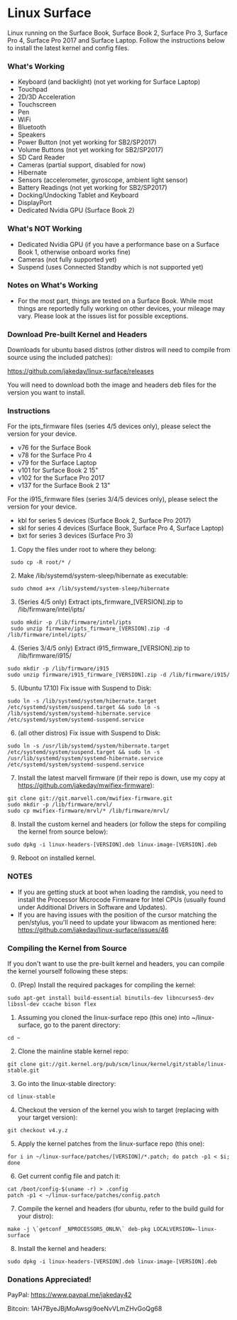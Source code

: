# Linux Surface

Linux running on the Surface Book, Surface Book 2, Surface Pro 3, Surface Pro 4, Surface Pro 2017 and Surface Laptop. Follow the instructions below to install the latest kernel and config files.


### What's Working

* Keyboard (and backlight) (not yet working for Surface Laptop)
* Touchpad
* 2D/3D Acceleration
* Touchscreen
* Pen
* WiFi
* Bluetooth
* Speakers
* Power Button (not yet working for SB2/SP2017)
* Volume Buttons (not yet working for SB2/SP2017)
* SD Card Reader
* Cameras (partial support, disabled for now)
* Hibernate
* Sensors (accelerometer, gyroscope, ambient light sensor)
* Battery Readings (not yet working for SB2/SP2017)
* Docking/Undocking Tablet and Keyboard
* DisplayPort
* Dedicated Nvidia GPU (Surface Book 2)

### What's NOT Working

* Dedicated Nvidia GPU (if you have a performance base on a Surface Book 1, otherwise onboard works fine)
* Cameras (not fully supported yet)
* Suspend (uses Connected Standby which is not supported yet)

### Notes on What's Working
* For the most part, things are tested on a Surface Book. While most things are reportedly fully working on other devices, your mileage may vary. Please look at the issues list for possible exceptions.

### Download Pre-built Kernel and Headers

Downloads for ubuntu based distros (other distros will need to compile from source using the included patches):

https://github.com/jakeday/linux-surface/releases

You will need to download both the image and headers deb files for the version you want to install.

### Instructions

For the ipts_firmware files (series 4/5 devices only), please select the version for your device.
* v76 for the Surface Book
* v78 for the Surface Pro 4
* v79 for the Surface Laptop
* v101 for Surface Book 2 15"
* v102 for the Surface Pro 2017
* v137 for the Surface Book 2 13"

For the i915_firmware files (series 3/4/5 devices only), please select the version for your device.
* kbl for series 5 devices (Surface Book 2, Surface Pro 2017)
* skl for series 4 devices (Surface Book, Surface Pro 4, Surface Laptop)
* bxt for series 3 devices (Surface Pro 3)


1. Copy the files under root to where they belong:
  ```
   sudo cp -R root/* /
  ```
2. Make /lib/systemd/system-sleep/hibernate as executable:
  ```
   sudo chmod a+x /lib/systemd/system-sleep/hibernate
  ```
3. (Series 4/5 only) Extract ipts_firmware_[VERSION].zip to /lib/firmware/intel/ipts/
  ```
   sudo mkdir -p /lib/firmware/intel/ipts
   sudo unzip firmware/ipts_firmware_[VERSION].zip -d /lib/firmware/intel/ipts/
  ```
4. (Series 3/4/5 only) Extract i915_firmware_[VERSION].zip to /lib/firmware/i915/
  ```
  sudo mkdir -p /lib/firmware/i915
  sudo unzip firmware/i915_firmware_[VERSION].zip -d /lib/firmware/i915/
  ```
5. (Ubuntu 17.10) Fix issue with Suspend to Disk:
  ```
  sudo ln -s /lib/systemd/system/hibernate.target /etc/systemd/system/suspend.target && sudo ln -s /lib/systemd/system/systemd-hibernate.service /etc/systemd/system/systemd-suspend.service
  ```
6. (all other distros) Fix issue with Suspend to Disk:
  ```
  sudo ln -s /usr/lib/systemd/system/hibernate.target /etc/systemd/system/suspend.target && sudo ln -s /usr/lib/systemd/system/systemd-hibernate.service /etc/systemd/system/systemd-suspend.service
  ```
7. Install the latest marvell firmware (if their repo is down, use my copy at https://github.com/jakeday/mwifiex-firmware):
  ```
  git clone git://git.marvell.com/mwifiex-firmware.git
  sudo mkdir -p /lib/firmware/mrvl/
  sudo cp mwifiex-firmware/mrvl/* /lib/firmware/mrvl/
  ```
8. Install the custom kernel and headers (or follow the steps for compiling the kernel from source below):
  ```
  sudo dpkg -i linux-headers-[VERSION].deb linux-image-[VERSION].deb
  ```
9. Reboot on installed kernel.

### NOTES

* If you are getting stuck at boot when loading the ramdisk, you need to install the Processor Microcode Firmware for Intel CPUs (usually found under Additional Drivers in Software and Updates).
* If you are having issues with the position of the cursor matching the pen/stylus, you'll need to update your libwacom as mentioned here: https://github.com/jakeday/linux-surface/issues/46

### Compiling the Kernel from Source

If you don't want to use the pre-built kernel and headers, you can compile the kernel yourself following these steps:


0. (Prep) Install the required packages for compiling the kernel:
  ```
  sudo apt-get install build-essential binutils-dev libncurses5-dev libssl-dev ccache bison flex
  ```
1. Assuming you cloned the linux-surface repo (this one) into ~/linux-surface, go to the parent directory:
  ```
  cd ~
  ```
2. Clone the mainline stable kernel repo:
  ```
  git clone git://git.kernel.org/pub/scm/linux/kernel/git/stable/linux-stable.git
  ```
3. Go into the linux-stable directory:
  ```
  cd linux-stable
  ```
4. Checkout the version of the kernel you wish to target (replacing with your target version):
  ```
  git checkout v4.y.z
  ```
5. Apply the kernel patches from the linux-surface repo (this one):
  ```
  for i in ~/linux-surface/patches/[VERSION]/*.patch; do patch -p1 < $i; done
  ```
6. Get current config file and patch it:
  ```
  cat /boot/config-$(uname -r) > .config
  patch -p1 < ~/linux-surface/patches/config.patch
  ```
7. Compile the kernel and headers (for ubuntu, refer to the build guild for your distro):
  ```
  make -j \`getconf _NPROCESSORS_ONLN\` deb-pkg LOCALVERSION=-linux-surface
  ```
8. Install the kernel and headers:
  ```
  sudo dpkg -i linux-headers-[VERSION].deb linux-image-[VERSION].deb
  ```

### Donations Appreciated!

PayPal: https://www.paypal.me/jakeday42

Bitcoin: 1AH7ByeJBjMoAwsgi9oeNvVLmZHvGoQg68
